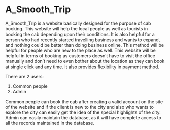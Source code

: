 # A_Smooth_Trip

A_Smooth_Trip is a website basically designed for the purpose of cab booking. This
website will help the local people as well as tourists in booking the cab depending upon
their conditions. It is also helpful for a person who had recently started travelling
business and wants to expand, and nothing could be better than doing business online.
This method will be helpful for people who are new to the place as well.
This website will be helpful in terms of booking as customers doesn’t have to visit the
office manually and don’t need to even bother about the location as they can book at
single click and any time. It also provides flexibility in payment method.

There are 2 users:
1. Common people
2. Admin

Common people can book the cab after creating a valid account on the site of the
website and if the client is new to the city and also who wants to explore the city can
easily get the idea of the special highlights of the city.
Admin can easily maintain the database, as it will have complete access to all the
records maintained in the database.
